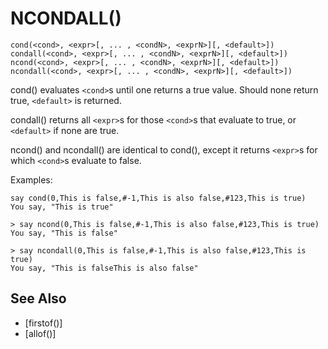 # NCONDALL()
`cond(<cond>, <expr>[, ... , <condN>, <exprN>][, <default>])`
`condall(<cond>, <expr>[, ... , <condN>, <exprN>][, <default>])`
`ncond(<cond>, <expr>[, ... , <condN>, <exprN>][, <default>])`
`ncondall(<cond>, <expr>[, ... , <condN>, <exprN>][, <default>])`

  cond() evaluates `<cond>`s until one returns a true value. Should none return true, `<default>` is returned.

  condall() returns all `<expr>`s for those `<cond>`s that evaluate to true, or `<default>` if none are true.

  ncond() and ncondall() are identical to cond(), except it returns `<expr>`s for which `<cond>`s evaluate to false.

  Examples:
```
say cond(0,This is false,#-1,This is also false,#123,This is true)
You say, "This is true"
```

    > say ncond(0,This is false,#-1,This is also false,#123,This is true)
    You say, "This is false"

    > say ncondall(0,This is false,#-1,This is also false,#123,This is true)
    You say, "This is falseThis is also false"


## See Also
- [firstof()]
- [allof()]

